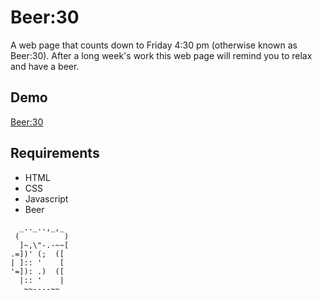 # Beer:30

A web page that counts down to Friday 4:30 pm (otherwise known as Beer:30).
After a long week's work this web page will remind you to relax and have a
beer.

## Demo
[Beer:30](http://beer30.s3-website-us-west-2.amazonaws.com/)

## Requirements
- HTML
- CSS
- Javascript
- Beer

```
  _.._..,_,_
 (          )
  ]~,\"-.-~~[
.=])' (;  ([
| ]:: '    [
'=]): .)  ([
  |:: '    |
   ~~----~~
```
